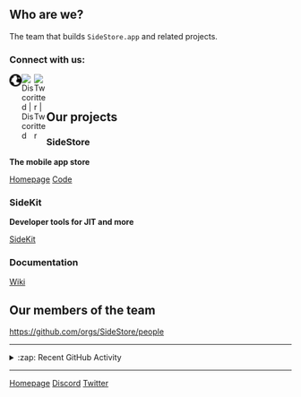 <!-- 
Docs: How to use GitHub README and actions to auto-generate embedded content.
https://github.com/anuraghazra/github-readme-stats
https://www.youtube.com/watch?v=n6d4KHSKqGk
https://github.com/rahuldkjain/github-profile-readme-generator
 -->

## Who are we?

The team that builds `SideStore.app` and related projects.

### Connect with us:

<!--
[![Website](https://img.shields.io/website?label=sidestore.io&style=for-the-badge&url=https://sidestore.io)](https://sidestore.io)
[![Twitter Follow](https://img.shields.io/twitter/follow/sidestore_io?color=1DA1F2&logo=twitter&style=for-the-badge)](https://twitter.com/intent/follow?original_referer=https%3A%2F%2Fgithub.com%2Fsidestore&screen_name=sidestore)
[![GitHub Followers](https://img.shields.io/github/followers/sidestore?style=for-the-badge)]()
[![GitHub Sponsors](https://img.shields.io/github/sponsors/sidestore?style=for-the-badge
)]() 
-->

[<img align="left" alt="sidestore.io" width="22px" src="https://raw.githubusercontent.com/iconic/open-iconic/master/svg/globe.svg" />][website]
[<img align="left" alt="Discord | Discord" width="22px" src="https://cdn.jsdelivr.net/npm/simple-icons@v3/icons/discord.svg" />][discord]
[<img align="left" alt="Twitter | Twitter" width="22px" src="https://cdn.jsdelivr.net/npm/simple-icons@v3/icons/twitter.svg" />][twitter]

<br />
<br />

## Our projects

### SideStore

__The mobile app store__

[Homepage][website]
[Code][git.sidestore]

### SideKit

__Developer tools for JIT and more__

[SideKit][git.sidekit]

### Documentation

[Wiki][wiki]

## Our members of the team

https://github.com/orgs/SideStore/people

---

<details>
  <summary>:zap: Recent GitHub Activity</summary>

<!--START_SECTION:activity-->
1. 🗣 Commented on [#77](https://github.com/SideStore/sidestore.github.io/issues/77) in [SideStore/sidestore.github.io](https://github.com/SideStore/sidestore.github.io)
2. 💪 Opened PR [#80](https://github.com/SideStore/sidestore.github.io/pull/80) in [SideStore/sidestore.github.io](https://github.com/SideStore/sidestore.github.io)
3. ❌ Closed PR [#77](https://github.com/SideStore/sidestore.github.io/pull/77) in [SideStore/sidestore.github.io](https://github.com/SideStore/sidestore.github.io)
4. 🗣 Commented on [#233](https://github.com/SideStore/SideStore/issues/233) in [SideStore/SideStore](https://github.com/SideStore/SideStore)
5. 🗣 Commented on [#77](https://github.com/SideStore/sidestore.github.io/issues/77) in [SideStore/sidestore.github.io](https://github.com/SideStore/sidestore.github.io)
6. 🗣 Commented on [#77](https://github.com/SideStore/sidestore.github.io/issues/77) in [SideStore/sidestore.github.io](https://github.com/SideStore/sidestore.github.io)
7. 🗣 Commented on [#77](https://github.com/SideStore/sidestore.github.io/issues/77) in [SideStore/sidestore.github.io](https://github.com/SideStore/sidestore.github.io)
8. 🗣 Commented on [#1023](https://github.com/SideStore/SideStore/issues/1023) in [SideStore/SideStore](https://github.com/SideStore/SideStore)
9. ❗️ Opened issue [#29](https://github.com/SideStore/StosVPN/issues/29) in [SideStore/StosVPN](https://github.com/SideStore/StosVPN)
10. 🗣 Commented on [#24](https://github.com/SideStore/StosVPN/issues/24) in [SideStore/StosVPN](https://github.com/SideStore/StosVPN)
11. ❗️ Closed issue [#1065](https://github.com/SideStore/SideStore/issues/1065) in [SideStore/SideStore](https://github.com/SideStore/SideStore)
12. ❗️ Opened issue [#14](https://github.com/SideStore/SideServer-macOS/issues/14) in [SideStore/SideServer-macOS](https://github.com/SideStore/SideServer-macOS)
13. 🗣 Commented on [#79](https://github.com/SideStore/sidestore.github.io/issues/79) in [SideStore/sidestore.github.io](https://github.com/SideStore/sidestore.github.io)
14. ❗️ Opened issue [#79](https://github.com/SideStore/sidestore.github.io/issues/79) in [SideStore/sidestore.github.io](https://github.com/SideStore/sidestore.github.io)
15. 🗣 Commented on [#1063](https://github.com/SideStore/SideStore/issues/1063) in [SideStore/SideStore](https://github.com/SideStore/SideStore)
16. 🗣 Commented on [#410](https://github.com/SideStore/SideStore/issues/410) in [SideStore/SideStore](https://github.com/SideStore/SideStore)
17. 🗣 Commented on [#65](https://github.com/SideStore/SideStore/issues/65) in [SideStore/SideStore](https://github.com/SideStore/SideStore)
18. 🗣 Commented on [#65](https://github.com/SideStore/SideStore/issues/65) in [SideStore/SideStore](https://github.com/SideStore/SideStore)
19. 🎉 Merged PR [#156](https://github.com/SideStore/SideStore-Docs/pull/156) in [SideStore/SideStore-Docs](https://github.com/SideStore/SideStore-Docs)
20. 🗣 Commented on [#156](https://github.com/SideStore/SideStore-Docs/issues/156) in [SideStore/SideStore-Docs](https://github.com/SideStore/SideStore-Docs)
<!--END_SECTION:activity-->

</details>

---

[Homepage][patreon] [Discord][discord] [Twitter][twitter]

<!--
- [Patreon][patreon]
- [OpenCollective][opencollective]
- [YouTube][youtube]
-->

[website]: https://sidestore.io
[wiki]: https://wiki.sidestore.io
[twitter]: https://twitter.com/sidestore_io
[discord]: https://discord.gg/sidestore-949183273383395328
[youtube]: https://youtube.com/TODO
[patreon]: https://www.patreon.com/SideStore
[opencollective]: https://opencollective.com/TODO
[git.sidestore]: https://github.com/SideStore/SideStore/
[git.sidekit]: https://github.com/SideStore/SideKit

